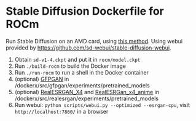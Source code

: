 # Stable Diffusion Dockerfile for ROCm

Run Stable Diffusion on an AMD card, using [this method](https://www.youtube.com/watch?v=d_CgaHyA_n4).
Using webui provided by https://github.com/sd-webui/stable-diffusion-webui.

1. Obtain `sd-v1-4.ckpt` and put it in `rocm/model.ckpt`
2. Run `./build-rocm` to build the Docker image
3. Run `./run-rocm` to run a shell in the Docker container
4. (optional) [GFPGAN](https://github.com/TencentARC/GFPGAN/releases/download/v1.3.0/GFPGANv1.3.pth) in /dockerx/src/gfpgan/experiments/pretrained_models
5. (optional) [RealESRGAN_X4](https://github.com/xinntao/Real-ESRGAN/releases/download/v0.1.0/RealESRGAN_x4plus.pth) and [RealESRGan_x4_anime](https://github.com/xinntao/Real-ESRGAN/releases/download/v0.2.2.4/RealESRGAN_x4plus_anime_6B.pth) in /dockerx/src/realesrgan/experiments/pretrained_models
6. Run webui: `python scripts/webui.py --optimized --esrgan-cpu`, visit `http://localhost:7860/` in a browser
